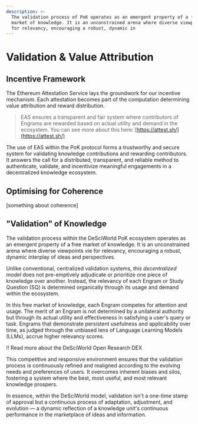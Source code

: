 ```yaml
---
description: >-
  The validation process of PoK operates as an emergent property of a free
  market of knowledge. It is an unconstrained arena where diverse viewpoints vie
  for relevancy, encouraging a robust, dynamic in
---
```


# Validation & Value Attribution

## Incentive Framework

The Ethereum Attestation Service lays the groundwork for our incentive mechanism. Each attestation becomes part of the computation determining value attribution and reward distribution.&#x20;

> EAS ensures a transparent and fair system where contributors of Engrams are rewarded based on actual utility and demand in the ecosystem. You can see more about this here: [https://attest.sh/](https://attest.sh/)

The use of EAS within the PoK protocol forms a trustworthy and secure system for validating knowledge contributions and rewarding contributors. It answers the call for a distributed, transparent, and reliable method to authenticate, validate, and incentivize meaningful engagements in a decentralized knowledge ecosystem.

## Optimising for Coherence

\[something about coherence]

## "Validation" of Knowledge

The validation process within the DeSciWorld PoK ecosystem operates as an emergent property of a free market of knowledge. It is an unconstrained arena where diverse viewpoints vie for relevancy, encouraging a robust, dynamic interplay of ideas and perspectives.&#x20;

Unlike conventional, centralized validation systems, _this decentralized model_ does not pre-emptively adjudicate or prioritize one piece of knowledge over another. Instead, the relevancy of each Engram or Study Question (SQ) is determined organically through its usage and demand within the ecosystem.&#x20;

In this free market of knowledge, each Engram competes for attention and usage. The merit of an Engram is not determined by a unilateral authority but through its actual utility and effectiveness in satisfying a user's query or task. Engrams that demonstrate persistent usefulness and applicability over time, as judged through the unbiased lens of Language Learning Models (LLMs), accrue higher relevancy scores.&#x20;

!! Read more about the DeSciWorld Open Research DEX&#x20;

This competitive and responsive environment ensures that the validation process is continuously refined and realigned according to the evolving needs and preferences of users. It overcomes inherent biases and silos, fostering a system where the best, most useful, and most relevant knowledge prospers.&#x20;

In essence, within the DeSciWorld model, validation isn't a one-time stamp of approval but a continuous process of adaptation, adjustment, and evolution — a dynamic reflection of a knowledge unit's continuous performance in the marketplace of ideas and information.&#x20;

